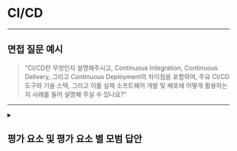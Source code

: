 # CI/CD

---

## 면접 질문 예시

> "CI/CD란 무엇인지 설명해주시고, Continuous Integration, Continuous Delivery, 그리고 Continuous Deployment의 차이점을 포함하여, 주요 CI/CD 도구와 기술 스택, 그리고 이를 실제 소프트웨어 개발 및 배포에 어떻게 활용하는지 사례를 들어 설명해 주실 수 있나요?"

---

<details>
  <summary><h2> 평가 요소 및 평가 요소 별 모범 답안</h2></summary>

  ### 1. CI/CD의 정의 및 목적
  - 포함내용
    - 정의: CI(Continuous Integration)는 개발자들이 자주 코드를 통합하여 자동 빌드와 테스트를 수행하는 프로세스이고, CD(Continuous Delivery 또는 Continuous Deployment)는 이 자동화된 결과물을 프로덕션 환경에 배포하는 단계를 의미
    - 목적: 빠른 피드백 제공, 버그 조기 발견, 소프트웨어 품질 향상, 그리고 개발 주기 단축.
  - <details>
    <summary>모범 답안 예시 : </summary>
    
      > "CI/CD는 소프트웨어 개발에서 코드의 지속적인 통합과 자동화된 빌드, 테스트, 배포 과정을 통해 개발 주기를 단축하고 품질을 향상시키기 위한 접근 방식입니다. CI는 개발자들이 변경한 코드를 자주 통합하여 자동 빌드와 테스트를 수행하고, CD는 이 결과물을 배포 가능한 상태로 유지하거나 자동으로 프로덕션에 배포하는 것을 의미합니다."
    </details>

  ### 2. CI/CD 구성 요소 및 프로세스
  - 포함내용
    - 구성 요소: 소스 코드 저장소, 빌드 서버, 자동화 테스트 도구, 배포 파이프라인.
    - 프로세스: 코드 커밋 → 자동 빌드 및 테스트 실행 → 피드백 제공 및 오류 수정 → 성공 시 배포 (Continuous Delivery는 수동 승인 포함, Continuous Deployment는 자동 배포).
  - <details>
    <summary>모범 답안 예시 : </summary>
    
      > "CI/CD 파이프라인은 코드가 저장소에 커밋되면 자동으로 빌드와 테스트가 실행되고, 테스트 결과에 따라 배포 단계로 이어집니다. 이때, 버전 관리 시스템, 빌드 서버, 테스트 자동화 도구, 그리고 배포 시스템이 핵심 구성 요소로 작용합니다."
    </details>

  ### 3. CI/CD의 종류: CI, Continuous Delivery, Continuous Deployment
  - 포함내용
    - Continuous Integration (CI): 코드 변경을 자주 통합하고, 자동화된 빌드 및 테스트를 통해 문제를 조기에 발견하는 단계.
    - Continuous Delivery (CD): CI의 결과물을 항상 배포 가능한 상태로 유지하며, 수동 승인을 거쳐 배포하는 단계.
    - Continuous Deployment (CD): 검증된 코드를 자동으로 프로덕션에 배포하여 변경 사항이 사용자에게 신속히 전달되도록 하는 방식.
  - <details>
    <summary>모범 답안 예시 : </summary>

      > "CI는 개발자가 코드를 자주 통합하고, 자동 빌드와 테스트를 통해 문제를 조기에 발견하는 과정입니다. Continuous Delivery는 항상 배포 가능한 상태를 유지하며 보통 수동 승인을 거쳐 배포하는 방식이며, Continuous Deployment는 검증된 코드를 자동으로 프로덕션에 배포해 사용자에게 빠르게 전달하는 방법입니다."
    </details>

  ### 4. 주요 CI/CD 도구 및 기술 스택
  - 포함내용
    - 도구 예시: Jenkins, GitLab CI/CD, Travis CI, CircleCI, Bamboo, TeamCity 등
    - 특징: 각 도구는 자동 빌드, 테스트, 배포를 지원하며, 환경에 맞게 오픈 소스와 상용 제품 중 선택 가능
  - <details>
    <summary>모범 답안 예시 : </summary>
    
      > "Jenkins, GitLab CI/CD, Travis CI, CircleCI 등 다양한 도구들이 CI/CD 파이프라인 구축에 활용됩니다. 예를 들어, Jenkins는 플러그인 기반 확장성이 뛰어나고, GitLab CI/CD는 코드 관리부터 배포까지 원스톱 솔루션을 제공합니다."
    </details>

  ### 5. CI/CD 도입의 장점과 단점
  - 포함내용
    - 장점: 자동화된 빌드와 테스트로 빠른 피드백을 제공하며, 코드 변경 사항을 신속하게 배포할 수 있어 소프트웨어 품질 향상 및 개발 주기 단축에 기여. 또한, 서버에 상태 정보를 저장하지 않아 확장성이 뛰어남
    - 단점: 초기 도입 및 설정 비용이 발생하며, 테스트 자동화가 부족하면 기대 효과를 보기 어렵고, 복잡한 배포 파이프라인의 유지 관리가 필요합니다.
  - <details>
    <summary>모범 답안 예시 : </summary>
    
      > "CI/CD를 도입하면 자동화된 빌드, 테스트, 배포 과정을 통해 버그를 조기에 발견하고 신속하게 사용자에게 업데이트를 제공할 수 있습니다. 그러나 초기 도입 비용과 환경 구성의 복잡성, 그리고 테스트 자동화 범위의 한계 등이 단점으로 작용할 수 있습니다."
    </details>

  ### 6. 심화 지식
  - 포함내용
    - 배포 전략: 롤링 업데이트, 블루그린 배포, 카나리 배포 등을 통해 무중단 배포와 리스크 관리를 수행
      - 롤링 업데이트 : 기존 애플리케이션 인스턴스를 순차적으로 새 버전으로 교체하는 방식입니다. 한 번에 전체 시스템을 업데이트하지 않고, 점진적으로 업데이트를 진행하여 중단 없이 배포
      - 블루그린 배포 : 프로덕션 환경과 동일한 두 개의 환경(블루와 그린)을 마련한 후, 새 버전을 먼저 그린 환경에 배포하고 검증, 검증이 완료되면 트래픽을 기존의 블루 환경에서 그린 환경으로 전환하여 무중단 배포를 달성
      - 카나리 배포 : 새로운 버전을 소수의 사용자에게 먼저 배포하여 문제점을 확인한 후, 점진적으로 전체 사용자에게 확대 적용하는 전략. 초기 소규모 배포를 통해 안정성을 검증하고, 문제가 발생하면 빠르게 롤백할 수 있는 장점 존재
    - 인프라 연계: Docker, Kubernetes 등 컨테이너화 및 오케스트레이션 기술과의 통합을 통해 배포 자동화를 극대화
    - 모니터링 및 로깅: CI/CD 파이프라인의 성능과 상태를 모니터링하기 위한 로깅 시스템 구축이 중요
    - DevOps 문화: CI/CD는 단순한 도구 이상의 의미를 가지며, 개발과 운영 간의 협업을 강화하고 지속적인 개선을 추구하는 DevOps 문화를 확산시키는 역할 수행
  - <details>
    <summary>모범 답안 예시 : </summary>
    
      > "추가적으로, 롤링 업데이트, 블루그린 배포, 카나리 배포 등 다양한 배포 전략을 활용해 서비스 중단 없이 코드를 배포할 수 있으며, Docker와 Kubernetes 같은 컨테이너화 기술과의 연계를 통해 CI/CD 파이프라인의 효율성을 극대화할 수 있습니다. 또한, 효과적인 모니터링 및 로깅 시스템을 구축하여 문제가 발생할 때 신속하게 대응하는 것이 중요하며, 이러한 기술적 도구와 함께 DevOps 문화를 통해 개발과 운영 간 협업을 강화하는 것도 큰 장점입니다."
    </details>
</details>
